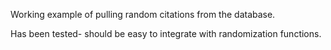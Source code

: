 Working example of pulling random citations from the database. 

Has been tested- should be easy to integrate with randomization functions.
